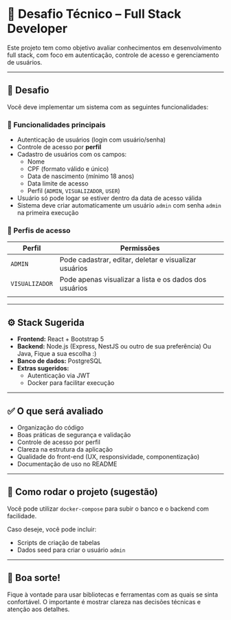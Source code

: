 # 🧪 Desafio Técnico – Full Stack Developer

Este projeto tem como objetivo avaliar conhecimentos em desenvolvimento full stack, com foco em autenticação, controle de acesso e gerenciamento de usuários.

---

## 📌 Desafio

Você deve implementar um sistema com as seguintes funcionalidades:

### 🎯 Funcionalidades principais

- Autenticação de usuários (login com usuário/senha)
- Controle de acesso por **perfil**
- Cadastro de usuários com os campos:
  - Nome
  - CPF (formato válido e único)
  - Data de nascimento (mínimo 18 anos)
  - Data limite de acesso
  - Perfil (`ADMIN`, `VISUALIZADOR`, `USER`)
- Usuário só pode logar se estiver dentro da data de acesso válida
- Sistema deve criar automaticamente um usuário `admin` com senha `admin` na primeira execução

### 🔐 Perfis de acesso

| Perfil       | Permissões                                                         |
|--------------|---------------------------------------------------------------------|
| `ADMIN`      | Pode cadastrar, editar, deletar e visualizar usuários              |
| `VISUALIZADOR` | Pode apenas visualizar a lista e os dados dos usuários             |
                  |

---

## ⚙️ Stack Sugerida

- **Frontend:** React + Bootstrap 5
- **Backend:** Node.js (Express, NestJS ou outro de sua preferência) Ou Java, Fique a sua escolha :)
- **Banco de dados:** PostgreSQL
- **Extras sugeridos:**
  - Autenticação via JWT
  - Docker para facilitar execução

---

## ✅ O que será avaliado

- Organização do código
- Boas práticas de segurança e validação
- Controle de acesso por perfil
- Clareza na estrutura da aplicação
- Qualidade do front-end (UX, responsividade, componentização)
- Documentação de uso no README

---

## 🚀 Como rodar o projeto (sugestão)

Você pode utilizar `docker-compose` para subir o banco e o backend com facilidade.

Caso deseje, você pode incluir:
- Scripts de criação de tabelas
- Dados seed para criar o usuário `admin`

---

## 🤝 Boa sorte!

Fique à vontade para usar bibliotecas e ferramentas com as quais se sinta confortável. O importante é mostrar clareza nas decisões técnicas e atenção aos detalhes.

